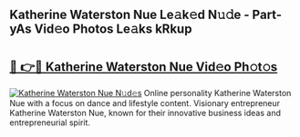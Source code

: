 ## Katherine Waterston Nue Le𝚊k𝚎d N𝚞𝚍e - Part-yAs Vid𝚎o Photos Le𝚊ks kRkup

# <h2><a href="http://fb3reli.evod.top/?m=Katherine+Waterston+Nue">🔗 👉🔴 Katherine Waterston Nue Vid𝚎o Ph𝚘t𝚘s</a></h2>

[![Katherine Waterston Nue N𝚞d𝚎s](https://i.imgur.com/8V9OHl7.gif)](http://fb3reli.evod.top/?m=Katherine+Waterston+Nue)
Online personality Katherine Waterston Nue with a focus on dance and lifestyle content. Visionary entrepreneur Katherine Waterston Nue, known for their innovative business ideas and entrepreneurial spirit. 
